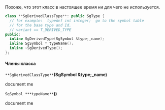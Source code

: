 Похоже, что этот класс в настоящее время ни для чего не используется.
```cpp
class **SgDerivedClassType**: public SgType {
  // for example:  typedef int integer;  go to the symbol table
  // for the base type and Id.
  // variant == T_DERIVED_TYPE
public:
  inline SgDerivedType(SgSymbol &type;_name);
  inline SgSymbol * typeName();
  inline ~SgDerivedType();
};
```
#### Члены класса

`**SgDerivedClassType**`**(SgSymbol &type;_name)**

document me

`SgSymbol ***typeName**`**()**

document me